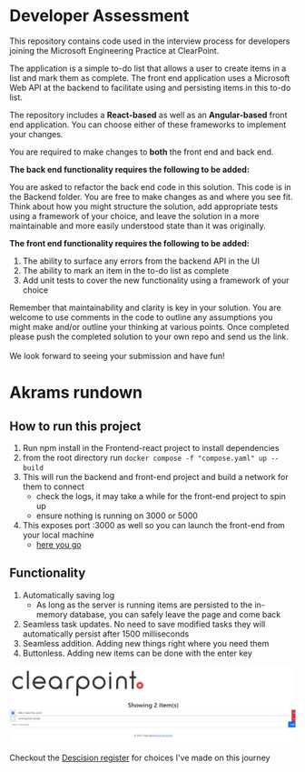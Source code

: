 # Developer Assessment

This repository contains code used in the interview process for developers joining the Microsoft Engineering Practice at ClearPoint.

The application is a simple to-do list that allows a user to create items in a list and mark them as complete.
The front end application uses a Microsoft Web API at the backend to facilitate using and persisting items in this to-do list.

The repository includes a **React-based** as well as an **Angular-based** front end application. You can choose either of these frameworks to implement your changes.
<br/>

You are required to make changes to **both** the front end and back end.

**The back end functionality requires the following to be added:**

You are asked to refactor the back end code in this solution. This code is in the Backend folder. You are free to make changes as and where you see fit. Think about how you might structure the solution, add appropriate tests using a framework of your choice, and leave the solution in a more maintainable and more easily understood state than it was originally.

**The front end functionality requires the following to be added:**

1. The ability to surface any errors from the backend API in the UI
2. The ability to mark an item in the to-do list as complete
3. Add unit tests to cover the new functionality using a framework of your choice

Remember that maintainability and clarity is key in your solution.
You are welcome to use comments in the code to outline any assumptions you might make and/or outline your thinking at various points.
Once completed please push the completed solution to your own repo and send us the link.
<br/><br/>
We look forward to seeing your submission and have fun!

# Akrams rundown

## How to run this project

1. Run npm install in the Frontend-react project to install dependencies
2. from the root directory run `docker compose -f "compose.yaml" up --build`
3. This will run the backend and front-end project and build a network for them to connect
    - check the logs, it may take a while for the front-end project to spin up
    - ensure nothing is running on 3000 or 5000
4. This exposes port :3000 as well so you can launch the front-end from your local machine
    - [here you go](http://localhost:3000)

## Functionality

1. Automatically saving log
    - As long as the server is running items are persisted to the in-memory database, you can safely leave the page and come back
2. Seamless task updates. No need to save modified tasks they will automatically persist after 1500 milliseconds
3. Seamless addition. Adding new things right where you need them
4. Buttonless. Adding new items can be done with the enter key

![end-result](image.png)

Checkout the [Descision register](descisions_register_akram.md) for choices I've made on this journey

